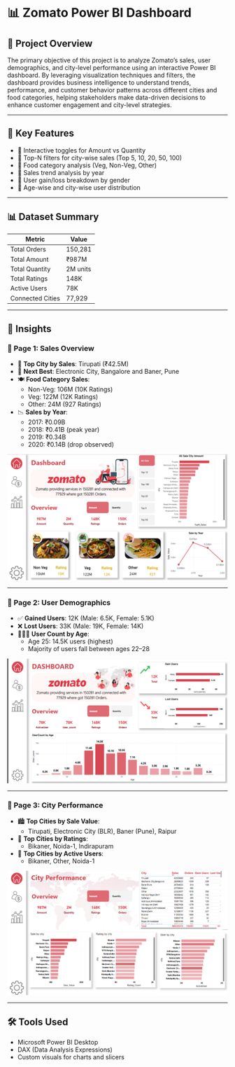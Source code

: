 # 📊 Zomato Power BI Dashboard

## 📁 Project Overview

The primary objective of this project is to analyze Zomato’s sales, user demographics, and city-level performance using an interactive Power BI dashboard. By leveraging visualization techniques and filters, the dashboard provides business intelligence to understand trends, performance, and customer behavior patterns across different cities and food categories, helping stakeholders make data-driven decisions to enhance customer engagement and city-level strategies.

---

## 📌 Key Features

- 📌 Interactive toggles for Amount vs Quantity
- 📌 Top-N filters for city-wise sales (Top 5, 10, 20, 50, 100)
- 📌 Food category analysis (Veg, Non-Veg, Other)
- 📌 Sales trend analysis by year
- 📌 User gain/loss breakdown by gender
- 📌 Age-wise and city-wise user distribution

---

## 📊 Dataset Summary

| Metric        | Value        |
|---------------|--------------|
| Total Orders  | 150,281      |
| Total Amount  | ₹987M        |
| Total Quantity| 2M units     |
| Total Ratings | 148K         |
| Active Users  | 78K          |
| Connected Cities | 77,929    |

---

## 🧠 Insights

### 🔹 Page 1: Sales Overview

- 🥇 **Top City by Sales**: Tirupati (₹42.5M)
- 🥈 **Next Best**: Electronic City, Bangalore and Baner, Pune
- 🍽 **Food Category Sales**:
  - Non-Veg: 106M (10K Ratings)
  - Veg: 122M (12K Ratings)
  - Other: 24M (927 Ratings)
- 📉 **Sales by Year**:
  - 2017: ₹0.09B
  - 2018: ₹0.41B (peak year)
  - 2019: ₹0.34B
  - 2020: ₹0.14B (drop observed)

![Dashboard 2](pictures/2.png)

---

### 🔹 Page 2: User Demographics

- ✅ **Gained Users**: 12K (Male: 6.5K, Female: 5.1K)
- ❌ **Lost Users**: 33K (Male: 19K, Female: 14K)
- 🧑‍🤝‍🧑 **User Count by Age**:
  - Age 25: 14.5K users (highest)
  - Majority of users fall between ages 22–28

![Dashboard 3](pictures/3.png)

---

### 🔹 Page 3: City Performance

- 🏙️ **Top Cities by Sale Value**:
  - Tirupati, Electronic City (BLR), Baner (Pune), Raipur
- 🌟 **Top Cities by Ratings**:
  - Bikaner, Noida-1, Indirapuram
- 👥 **Top Cities by Active Users**:
  - Bikaner, Other, Noida-1

![Dashboard 4](pictures/4.png)

---

## 🛠 Tools Used

- Microsoft Power BI Desktop
- DAX (Data Analysis Expressions)
- Custom visuals for charts and slicers
